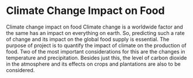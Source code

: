 # Climate Change Impact on Food
Climate change impact on food
Climate change is a worldwide factor and the same has an impact on everything on earth. So, predicting such a rate of change and its impact on the global food supply is essential. The purpose of project is to quantify the impact of climate on the production of food. Two of the most important considerations for this are the changes in temperature and precipitation. Besides just this, the level of carbon dioxide in the atmosphere and its effects on crops and plantations are also to be considered.
